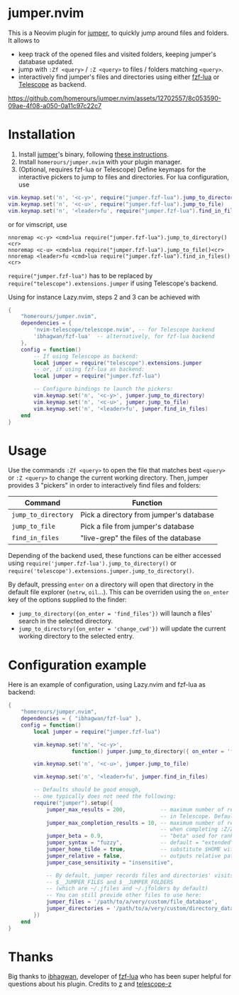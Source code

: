 # jumper.nvim

This is a Neovim plugin for [jumper](https://github.com/homerours/jumper), to quickly jump around files and folders. It allows to
- keep track of the opened files and visited folders, keeping jumper's database updated.
- jump with `:Zf <query>` / `:Z <query>` to files / folders matching `<query>`.
- interactively find jumper's files and directories using either [fzf-lua](https://github.com/ibhagwan/fzf-lua) or [Telescope](https://github.com/nvim-telescope/telescope.nvim) as backend.


https://github.com/homerours/jumper.nvim/assets/12702557/8c053590-09ae-4f08-a050-0a11c97c22c7


# Installation

1. Install [jumper](https://github.com/homerours/jumper)'s binary, following [these instructions](https://github.com/homerours/jumper?tab=readme-ov-file#installation).
2. Install `homerours/jumper.nvim` with your plugin manager.
3. (Optional, requires fzf-lua or Telescope) Define keymaps for the interactive pickers to jump to files and directories. For lua configuration, use
```lua
vim.keymap.set('n', '<c-y>', require("jumper.fzf-lua").jump_to_directory)
vim.keymap.set('n', '<c-u>', require("jumper.fzf-lua").jump_to_file)
vim.keymap.set('n', '<leader>fu', require("jumper.fzf-lua").find_in_files)
```
or for vimscript, use
```vim
nnoremap <c-y> <cmd>lua require("jumper.fzf-lua").jump_to_directory()<cr>
nnoremap <c-u> <cmd>lua require("jumper.fzf-lua").jump_to_file()<cr>
nnoremap <leader>fu <cmd>lua require("jumper.fzf-lua").find_in_files()<cr>
```
`require("jumper.fzf-lua")` has to be replaced by `require("telescope").extensions.jumper` if using Telescope's backend.


Using for instance Lazy.nvim, steps 2 and 3 can be achieved with
```lua
{
    "homerours/jumper.nvim",
    dependencies = { 
        'nvim-telescope/telescope.nvim', -- for Telescope backend
        'ibhagwan/fzf-lua'  -- alternatively, for fzf-lua backend
    }, 
    config = function()
        -- If using Telescope as backend:
        local jumper = require("telescope").extensions.jumper
        -- or, if using fzf-lua as backend:
        local jumper = require("jumper.fzf-lua")

        -- Configure bindings to launch the pickers:
        vim.keymap.set('n', '<c-y>', jumper.jump_to_directory)
        vim.keymap.set('n', '<c-u>', jumper.jump_to_file)
        vim.keymap.set('n', '<leader>fu', jumper.find_in_files)
    end
}
```

# Usage

Use the commands `:Zf <query>` to open the file that matches best `<query>` or `:Z <query>` to change the current working directory.
Then, jumper provides 3 "pickers" in order to interactively find files and folders:


| Command              | Function                                   |
| -------------------- | ------------------------------------------ |
| `jump_to_directory`  | Pick a directory from jumper's database    |
| `jump_to_file`       | Pick a file from jumper's database         |
| `find_in_files`      | "live-grep" the files of the database      |


Depending of the backend used, these functions can be either accessed using `require('jumper.fzf-lua').jump_to_directory()` or `require('telescope').extensions.jumper.jump_to_directory()`.

By default, pressing `enter` on a directory will open that directory in the default file explorer (`netrw`, `oil`...). This can be overriden using the `on_enter` key of the options supplied to the finder:
- `jump_to_directory({on_enter = 'find_files'})` will launch a files' search in the selected directory.
- `jump_to_directory({on_enter = 'change_cwd'})` will update the current working directory to the selected entry.

# Configuration example

Here is an example of configuration, using Lazy.nvim and fzf-lua as backend:
```lua
{
    "homerours/jumper.nvim",
    dependencies = { "ibhagwan/fzf-lua" },
    config = function()
        local jumper = require("jumper.fzf-lua")

        vim.keymap.set('n', '<c-y>', 
                    function() jumper.jump_to_directory({ on_enter = 'find_files'}) end)

        vim.keymap.set('n', '<c-u>', jumper.jump_to_file)

        vim.keymap.set('n', '<leader>fu', jumper.find_in_files)

        -- Defaults should be good enough,
        -- one typically does not need the following:
        require("jumper").setup({
            jumper_max_results = 200,           -- maximum number of results to show 
                                                -- in Telescope. Default: 300
            jumper_max_completion_results = 10, -- maximum number of results to show
                                                -- when completing :Z/Zf commands. Default: 12
            jumper_beta = 0.9,                  -- "beta" used for ranking (default: 1.0)
            jumper_syntax = "fuzzy",            -- default = "extended"
            jumper_home_tilde = true,           -- substitute $HOME with ~/ in the results (default: true)
            jumper_relative = false,            -- outputs relative pathes (default: false)
            jumper_case_sensitivity = "insensitive", 

            -- By default, jumper records files and directories' visits in the files 
            -- $__JUMPER_FILES and $__JUMPER_FOLDERS
            -- (which are ~/.jfiles and ~/.jfolders by default)
            -- You can still provide other files to use here:
            jumper_files = '/path/to/a/very/custom/file_database',
            jumper_directories = '/path/to/a/very/custom/directory_database',
        })
    end
}
```

# Thanks
Big thanks to [ibhagwan](https://github.com/ibhagwan), developer of [fzf-lua](https://github.com/ibhagwan/fzf-lua) who has been super helpful for questions about his plugin.
Credits to [z](https://github.com/rupa/z) and [telescope-z](https://github.com/nvim-telescope/telescope-z.nvim)
